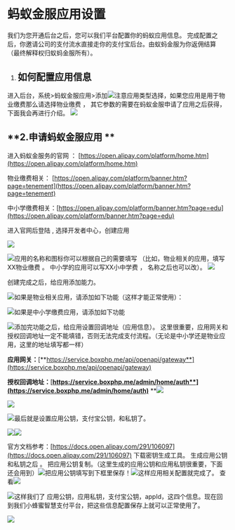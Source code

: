 # **蚂蚁金服应用设置**

我们为您开通后台之后，您可以我们平台配置你的蚂蚁应用信息。  完成配置之后，你邀请公司的支付流水直接走你的支付宝后台。由蚁蚂金服为你返佣结算 （最终解释权归蚁蚂金服所有）。

1. ## **如何配置应用信息**

进入后台，系统&gt;蚂蚁金服应用&gt;添加![](/assets/import.png)注意应用类型选择，如果您应用是用于物业缴费那么请选择物业缴费 ， 其它参数的需要在蚂蚁金服申请了应用之后获得，下面我会再进行介绍。 ![](/assets/import2.png)

## **2.申请蚂蚁金服应用 **

进入蚂蚁金服务的官网 ： [https://open.alipay.com/platform/home.htm](https://open.alipay.com/platform/home.htm)

物业缴费相关： [https://open.alipay.com/platform/banner.htm?page=tenement](https://open.alipay.com/platform/banner.htm?page=tenement)

中小学缴费相关：[https://open.alipay.com/platform/banner.htm?page=edu](https://open.alipay.com/platform/banner.htm?page=edu)

进入官网后登陆 , 选择开发者中心，创建应用

![](/assets/import3.png)

![](/assets/import4.png)应用的名称和图标你可以根据自己的需要填写 （比如，物业相关的应用，填写XX物业缴费 。 中小学的应用可以写XX小中学费 ， 名称之后也可以改）。 ![](/assets/import6.png)

创建完成之后，给应用添加能力。

![](/assets/import7.png)如果是物业相关应用，请添加如下功能（这样才能正常使用）：

![](/assets/import9.png)如果是中小学缴费应用，请添加如下功能

![](/assets/import90.png)添加完功能之后，给应用设置回调地址（应用信息）。 这里很重要，应用网关和授权回调地址一定不能填错，否则无法完成支付流程。（无论是中小学还是物业应用，这里的地址填写都一样）

**应用网关：**[**https://service.boxphp.me/api/openapi/gateway**](https://service.boxphp.me/api/openapi/gateway)

**授权回调地址：**[**https://service.boxphp.me/admin/home/auth**](https://service.boxphp.me/admin/home/auth)** **![](/assets/import12.png)

![](/assets/import12.png)

![](/assets/import12.png)最后就是设置应用公钥，支付宝公钥，和私钥了。

![](/assets/import15.png)![](/assets/import19.png)

官方文档参考：[https://docs.open.alipay.com/291/106097](https://docs.open.alipay.com/291/106097)  下载密钥生成工具。 生成应用公钥和私钥之后 。 把应用公钥复制。（这里生成的应用公钥和应用私钥很重要，下面还会用到）![](/assets/import17.png)把应用公钥填写到下框里保存！![](/assets/import21.png)这样应用相关配置就完成了。 查看![](/assets/import31.png)

![](/assets/import22.png)这样我们了 应用公钥，应用私钥，支付宝公钥，appId，这四个信息。现在回到我们小蜂蜜智慧支付平台，把这些信息配置保存上就可以正常使用了。

![](/assets/import32.png)

